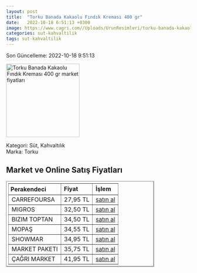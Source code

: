 ```yaml
---
layout: post
title:  "Torku Banada Kakaolu Fındık Kreması 400 gr"
date:   2022-10-18 6:51:13 +0300
image: https://www.cagri.com//Uploads/UrunResimleri/torku-banada-kakaolu-findik-kremasi-400--a315.jpg
categories: sut-kahvaltilik
tags: sut-kahvaltilik
---
```


Son Güncelleme: 2022-10-18 9:51:13

<img src="https://www.cagri.com//Uploads/UrunResimleri/torku-banada-kakaolu-findik-kremasi-400--a315.jpg" width="200" alt="Torku Banada Kakaolu Fındık Kreması 400 gr market fiyatları" />

Kategori: Süt, Kahvaltılık
<br />
Marka: Torku

<h2>Market ve Online Satış Fiyatları</h2>

<table border="1" style="padding: 5px;width:80%;">
  <tr>
    <td style="padding: 5px;"><strong>Perakendeci</strong></td>
    <td><strong>Fiyat</strong></td>
    <td><strong>İşlem</strong></td>
  </tr>
  <tr>
              <td title="CarrefourSA">CARREFOURSA</td>
              <td>27,95 TL</td>
              <td><a title="CarrefourSA" target="_blank" href="https://www.carrefoursa.com/torku-banada-400-g-p-30084655">satın al</a></td>
            </tr><tr>
              <td title="Migros">MIGROS</td>
              <td>32,50 TL</td>
              <td><a title="Migros" target="_blank" href="https://www.migros.com.tr/torku-banada-kakaolu-findik-kremasi-400-g-p-6d3046">satın al</a></td>
            </tr><tr>
              <td title="Bizim Toptan">BIZIM TOPTAN</td>
              <td>34,50 TL</td>
              <td><a title="Bizim Toptan" target="_blank" href="https://www.bizimtoptan.com.tr/torku-banada-kakaolu-findik-kremasi-400-g">satın al</a></td>
            </tr><tr>
              <td title="Mopaş">MOPAŞ</td>
              <td>34,55 TL</td>
              <td><a title="Mopaş" target="_blank" href="https://mopas.com.tr/torku-banada-400-gr/p/102553">satın al</a></td>
            </tr><tr>
              <td title="Showmar">SHOWMAR</td>
              <td>34,95 TL</td>
              <td><a title="Showmar" target="_blank" href="https://www.showmar.com.tr/urun/torku-banada-400gr-cam">satın al</a></td>
            </tr><tr>
              <td title="Market Paketi">MARKET PAKETI</td>
              <td>35,75 TL</td>
              <td><a title="Market Paketi" target="_blank" href="https://www.marketpaketi.com.tr/torku-banada-kakaolu-findik-400-gr-p-4005">satın al</a></td>
            </tr><tr>
              <td title="Çağrı Market">ÇAĞRI MARKET</td>
              <td>41,95 TL</td>
              <td><a title="Çağrı Market" target="_blank" href="https://www.cagri.com/torku-banada-kakaolu-findik-kremasi-400-gr">satın al</a></td>
            </tr>
</table>
